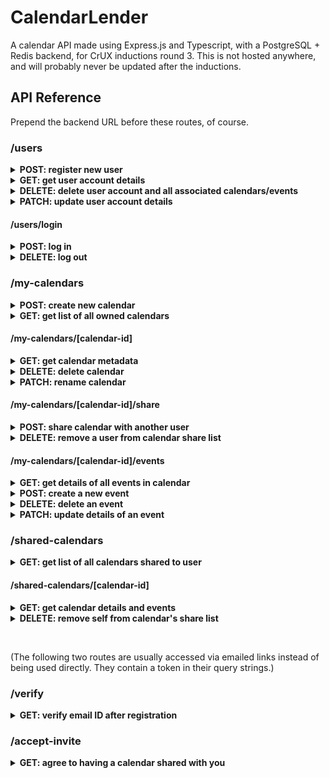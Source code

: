 # CalendarLender

A calendar API made using Express.js and Typescript, with a PostgreSQL + Redis backend, for CrUX inductions round 3. This is not hosted anywhere, and will probably never be updated after the inductions.

## API Reference

Prepend the backend URL before these routes, of course.

### /users

<details>
  <summary> <strong> POST: register new user </strong> </summary>  
  Sample Request Body:

```JSON
{
  "username":"username",
  "password":"password",
  "email":"example@email.com",
  "name":"full name"
}
```

</details>

<details>
  <summary><strong>GET: get user account details  </strong></summary>
  (Empty body) <br> <br>

  **Notes**:
  + User must be authenticated

</details>

<details>
  <summary><strong>DELETE: delete user account and all associated calendars/events  </strong></summary>
  (Empty body) <br> <br>
  
  **Notes**:
  + User must be authenticated

</details>

<details>
  <summary><strong>PATCH: update user account details  </strong></summary>
  Sample Request Body:

```JSON
{
  "username":"username",
  "password":"password",
  "name":"full name"
}
```
  
  **Notes**:
  + User must be authenticated
  + Updating email ID is not supported
  + All parameters are optional, only entered values will be updated
</details>

#### /users/login

<details>
  <summary><strong>POST: log in  </strong></summary>
    Sample Request Body:

```JSON
{
  "email":"example@email.com",
  "password":"password"
}
```

</details>
<details>
  <summary><strong>DELETE: log out  </strong></summary>
  (Empty body) <br> <br>
  
  **Notes**:
  + User must be authenticated
</details>

### /my-calendars

<details>
  <summary><strong>POST: create new calendar  </strong></summary>
  Sample Request Body:

```JSON
{
  "name":"calendar name"
}
```
  
  **Notes**:
  + User must be authenticated
</details>
<details>
  <summary><strong>GET: get list of all owned calendars  </strong></summary>
  (Empty body) <br> <br>

  **Notes**:
  + User must be authenticated
</details>

#### /my-calendars/\[calendar-id\]

<details>
  <summary><strong>GET: get calendar metadata  </strong></summary>
  (Empty body) <br> <br>

  **Notes**:
  + User must be authenticated
  + User must own the calendar
</details>
<details>
  <summary><strong>DELETE: delete calendar  </strong></summary>
  (Empty body) <br> <br>

  **Notes**:
  + User must be authenticated
  + User must own the calendar
</details>
<details>
  <summary><strong>PATCH: rename calendar  </strong></summary>
  Sample Request Body:

```JSON
{
  "name":"calendar name"
}
```
  
  **Notes**:
  + User must be authenticated
  + User must own the calendar
</details>

#### /my-calendars/\[calendar-id\]/share

<details>
  <summary><strong>POST: share calendar with another user  </strong></summary>
  Sample Request Body:

```JSON
{
  "email":"example@email.com"
}
```
  
  **Notes**:
  + User must be authenticated
  + User must own the calendar
</details>
<details>
  <summary><strong>DELETE: remove a user from calendar share list  </strong></summary>
  Sample Request Body:

```JSON
{
  "email":"example@email.com"
}
```
  
  **Notes**:
  + User must be authenticated
  + User must own the calendar
</details>

#### /my-calendars/\[calendar-id\]/events

<details>
  <summary><strong>GET: get details of all events in calendar  </strong></summary>
  (Empty body) <br> <br>

  **Notes**:
  + User must be authenticated
  + User must own the calendar
</details>
<details>
  <summary><strong>POST: create a new event  </strong></summary>
  Sample Request Body:

```JSON
{
  "title": "event title",
  "description": "detailed description of the event",
  "startTime": "2023-01-01T12:00:00.000Z",
  "endTime":"2012-01-01T12:30:00.000Z"
}
```
  
  **Notes**:
  + User must be authenticated
  + User must own the calendar
</details>
<details>
  <summary><strong>DELETE: delete an event  </strong></summary>
  Sample Request Body:

```JSON
{
  "id": "xxxxxxxxxxxxxxxxxxxxxxxx"
}
```
  
  **Notes**:
  + User must be authenticated
  + User must own the calendar
</details>
<details>
  <summary><strong>PATCH: update details of an event  </strong></summary>
  Sample Request Body:

```JSON
{
  "id": "xxxxxxxxxxxxxxxxxxxxxxxx",
  "title": "event title",
  "description": "detailed description of the event",
  "startTime": "2023-01-01T12:00:00.000Z",
  "endTime":"2023-01-01T12:30:00.000Z"
}
```
  
  **Notes**:
  + User must be authenticated
  + User must own the calendar
  + All parameters besides ID are optional
  + Event ID cannot be changed
</details>

### /shared-calendars

<details>
  <summary><strong>GET: get list of all calendars shared to user  </strong></summary>
  (Empty body) <br> <br>

  **Notes**:
  + User must be authenticated
</details>

#### /shared-calendars/\[calendar-id\]

<details>
  <summary><strong>GET: get calendar details and events  </strong></summary>
  (Empty body) <br> <br>

  **Notes**:
  + User must be authenticated
  + User must be in the calendar's share list
</details>
<details>
  <summary><strong>DELETE: remove self from calendar's share list  </strong></summary>
  (Empty body) <br> <br>

  **Notes**:
  + User must be authenticated
  + User must be in the calendar's share list
</details>

<p>&nbsp;</p>
(The following two routes are usually accessed via emailed links instead of being used directly. They contain a token in their query strings.)  

### /verify

<details>
  <summary><strong>GET: verify email ID after registration  </strong></summary>
  (Empty body) <br> <br>

  **Notes**:
  + Server generated token must be present in query string
</details>

### /accept-invite

<details>
  <summary><strong>GET: agree to having a calendar shared with you</strong></summary>
  (Empty body) <br> <br>

  **Notes**:
  + User must be authenticated
  + Server generated token must be present in query string
</details>
